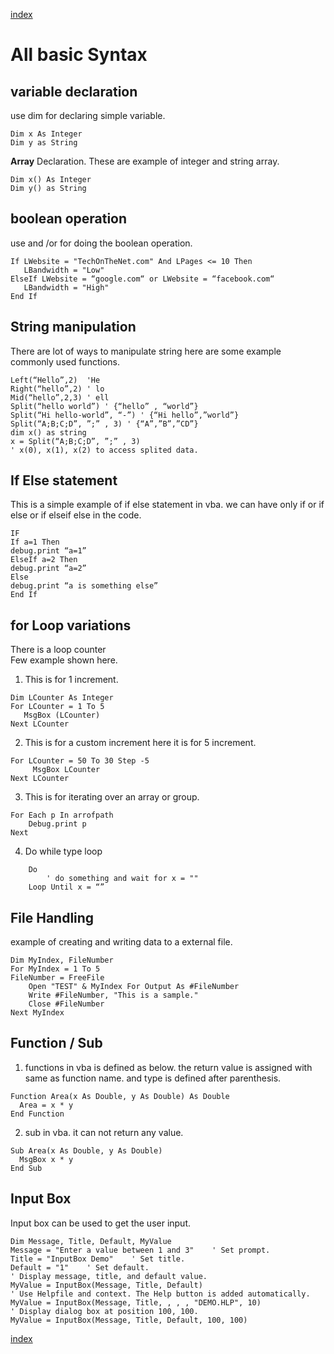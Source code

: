 [index](Index.md)
# All basic Syntax

## variable declaration
use dim for declaring simple variable. 
```vba
Dim x As Integer
Dim y as String
```
**Array** Declaration. 
These are example of integer and string array. 
```vba
Dim x() As Integer
Dim y() as String
```

## boolean operation  
use and /or for doing the boolean operation. 
```vba
If LWebsite = "TechOnTheNet.com" And LPages <= 10 Then
   LBandwidth = "Low"
ElseIf LWebsite = “google.com“ or LWebsite = “facebook.com“ 
   LBandwidth = "High"
End If

```
## String manipulation  
There are lot of ways to manipulate string here are some example commonly used functions. 
```vba
Left(“Hello”,2)  'He
Right(“hello”,2) ' lo
Mid(“hello”,2,3) ' ell
Split(“hello world”) ' {“hello” , “world”}
Split(“Hi hello-world”, “-”) ' {“Hi hello”,”world”}
Split(“A;B;C;D”, ”;” , 3) ' {“A”,”B”,”CD”}
dim x() as string
x = Split(“A;B;C;D”, ”;” , 3) 
' x(0), x(1), x(2) to access splited data. 

```

## If Else statement  
This is a simple example of if else statement in vba. we can have only if  or if else or if elseif else in the code. 

```vba
IF
If a=1 Then 
debug.print “a=1”
ElseIf a=2 Then
debug.print “a=2”
Else 
debug.print “a is something else”
End If
```



## for Loop variations 
There is a loop counter  
Few example shown here.   
1) This is for 1 increment. 
```vba
Dim LCounter As Integer
For LCounter = 1 To 5
   MsgBox (LCounter)
Next LCounter
```
2) This is for a custom increment here it is for 5 increment. 
```vba
For LCounter = 50 To 30 Step -5
     MsgBox LCounter
Next LCounter
```
3) This is for iterating over an array or group. 
```vba
For Each p In arrofpath
	Debug.print p
Next

```
4) Do while type loop  
```vba
	Do
        ' do something and wait for x = ""
    Loop Until x = “”
```

## File Handling

example of creating and writing data to a external file. 
```vba
Dim MyIndex, FileNumber
For MyIndex = 1 To 5 
FileNumber = FreeFile 
    Open "TEST" & MyIndex For Output As #FileNumber
    Write #FileNumber, "This is a sample." 
    Close #FileNumber    
Next MyIndex
```

## Function / Sub
1) functions in vba is defined as below. the return value is assigned with same as function name. and type is defined after parenthesis. 
```vba
Function Area(x As Double, y As Double) As Double
  Area = x * y
End Function
```
2) sub in vba. it can not return any value. 
```vba
Sub Area(x As Double, y As Double)
  MsgBox x * y
End Sub
```

## Input Box
Input box can be used to get the user input. 
```vba
Dim Message, Title, Default, MyValue
Message = "Enter a value between 1 and 3"    ' Set prompt.
Title = "InputBox Demo"    ' Set title.
Default = "1"    ' Set default.
' Display message, title, and default value.
MyValue = InputBox(Message, Title, Default)
' Use Helpfile and context. The Help button is added automatically.
MyValue = InputBox(Message, Title, , , , "DEMO.HLP", 10)
' Display dialog box at position 100, 100.
MyValue = InputBox(Message, Title, Default, 100, 100)
```
[index](Index.md)